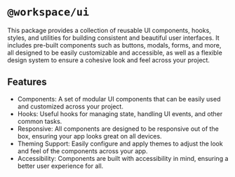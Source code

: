 # `@workspace/ui`

This package provides a collection of reusable UI components, hooks, styles, and utilities for building consistent and beautiful user interfaces. It includes pre-built components such as buttons, modals, forms, and more, all designed to be easily customizable and accessible, as well as a flexible design system to ensure a cohesive look and feel across your project.

## Features

- Components: A set of modular UI components that can be easily used and customized across your project.
- Hooks: Useful hooks for managing state, handling UI events, and other common tasks.
- Responsive: All components are designed to be responsive out of the box, ensuring your app looks great on all devices.
- Theming Support: Easily configure and apply themes to adjust the look and feel of the components across your app.
- Accessibility: Components are built with accessibility in mind, ensuring a better user experience for all.
